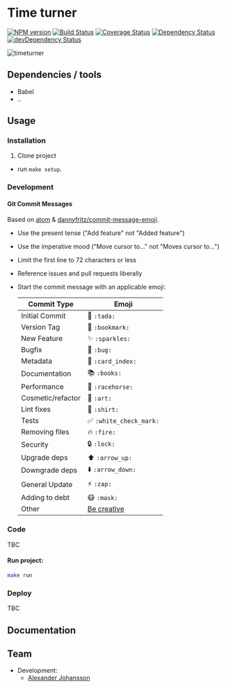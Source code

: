 Time turner
=========================


[![NPM version](https://badge.fury.io/js/timeturner.svg)](http://badge.fury.io/js/timeturner)
[![Build Status](https://img.shields.io/travis/dicefm/timeturner.svg)](https://travis-ci.org/dicefm/timeturner)
[![Coverage Status](https://img.shields.io/coveralls/dicefm/timeturner.svg)](https://coveralls.io/r/dicefm/timeturner?branch=master)
[![Dependency Status](https://img.shields.io/david/dicefm/timeturner.svg)](https://david-dm.org/dicefm/timeturner)
[![devDependency Status](https://img.shields.io/david/dev/dicefm/timeturner.svg)](https://david-dm.org/dicefm/timeturner#info=devDependencies)

![timeturner](http://img08.deviantart.net/d868/i/2012/025/8/c/time_turner_3_by_jamieg09-d4ne7od.jpg)


## Dependencies / tools

* Babel
* ..


## Usage

### Installation

1. Clone project
* run `make setup`.


### Development


#### Git Commit Messages

Based on [atom](https://github.com/atom/atom/blob/3b3baac14e78e66cb4c33f0f70b08aa94789d982/CONTRIBUTING.md#git-commit-messages) & [dannyfritz/commit-message-emoji](https://github.com/dannyfritz/commit-message-emoji).

* Use the present tense ("Add feature" not "Added feature")
* Use the imperative mood ("Move cursor to..." not "Moves cursor to...")
* Limit the first line to 72 characters or less
* Reference issues and pull requests liberally
* Start the commit message with an applicable emoji:

    Commit Type | Emoji
    ----------  | -------------
    Initial Commit | :tada: `:tada:`
    Version Tag | :bookmark: `:bookmark:`
    New Feature | :sparkles: `:sparkles:`
    Bugfix | :bug: `:bug:`
    Metadata | :card_index: `:card_index:`
    Documentation | :books: `:books:`
    Performance | :racehorse: `:racehorse:`
    Cosmetic/refactor | :art: `:art:`
    Lint fixes | :shirt: `:shirt:`
    Tests | :white_check_mark: `:white_check_mark:`
    Removing files | :fire: `:fire:`
    Security | :lock: `:lock:`
    Upgrade deps | :arrow_up: `:arrow_up:`
    Downgrade deps | :arrow_down: `:arrow_down:`
    General Update | :zap: `:zap:`
    Adding to debt | :mask: `:mask:`
    Other | [Be creative](http://www.emoji-cheat-sheet.com/)

### Code

TBC

#### Run project:

```sh
make run
```


### Deploy

TBC

## Documentation




## Team

* Development:
    - [Alexander Johansson](https://github.com/KATT)
